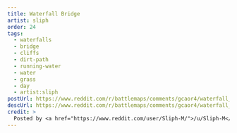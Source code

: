```yaml
---
title: Waterfall Bridge
artist: sliph
order: 24
tags:
  - waterfalls
  - bridge
  - cliffs
  - dirt-path
  - running-water
  - water
  - grass
  - day
  - artist:sliph
postUrl: https://www.reddit.com/r/battlemaps/comments/gcaor4/waterfall_bridge_19x19/
descUrl: https://www.reddit.com/r/battlemaps/comments/gcaor4/waterfall_bridge_19x19/fpa6xra/
credit: >
  Posted by <a href="https://www.reddit.com/user/Sliph-M/">/u/Sliph-M</a> to <a href="https://www.reddit.com/r/battlemaps/">/r/battlemaps</a> in May, 2020. <br/> Please support the artist on <a href="https://www.patreon.com/sliph">Patreon</a>, as well as follow them on <a href="https://www.instagram.com/matiasberchtart/">Instagram</a>, <a href="https://www.artstation.com/sliph">ArtStation</a>, and <a href="https://www.sliph.art/">their own website</a>
---
```

